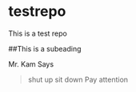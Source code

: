 # testrepo
This is a test repo

##This is a subeading

Mr. Kam Says
>shut up
>sit down
>Pay attention
